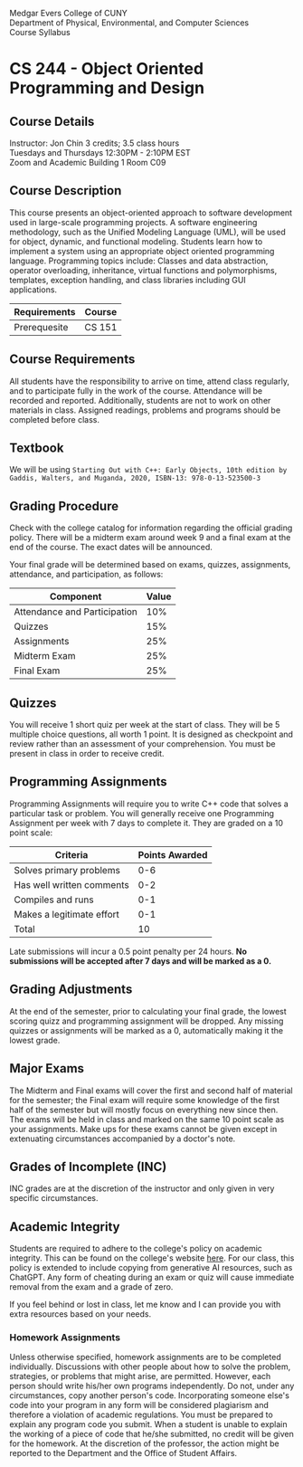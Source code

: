 Medgar Evers College of CUNY  
Department of Physical, Environmental, and Computer Sciences  
Course Syllabus

# CS 244 - Object Oriented Programming and Design

## Course Details
Instructor: Jon Chin
3 credits; 3.5 class hours  
Tuesdays and Thursdays 12:30PM - 2:10PM EST  
Zoom and Academic Building 1 Room C09

## Course Description
	
This course presents an object-oriented approach to software development used in large-scale programming projects. A software engineering methodology, such as the Unified Modeling Language (UML), will be used for object, dynamic, and functional modeling. Students learn how to implement a system using an appropriate object oriented programming language. Programming topics include: Classes and data abstraction, operator overloading, inheritance, virtual functions and polymorphisms, templates, exception handling, and class libraries including GUI applications.

| Requirements | Course |
| --- | --- |
| Prerequesite | CS 151 |

## Course Requirements
All students have the responsibility to arrive on time, attend class regularly, and to participate fully in the work of the course. Attendance will be recorded and reported. Additionally, students are not to work on other materials in class. Assigned readings, problems and programs should be completed before class.

## Textbook

We will be using `Starting Out with C++: Early Objects, 10th edition by Gaddis, Walters, and Muganda, 2020, ISBN-13: 978-0-13-523500-3`

## Grading Procedure
Check with the college catalog for information regarding the official grading policy. There will be a midterm exam around week 9 and a final exam at the end of the course. The exact dates will be announced.

Your final grade will be determined based on exams, quizzes, assignments, attendance, and participation, as follows:

| Component | Value |
| --- | --- |
| Attendance and Participation | 10% |
| Quizzes | 15% |
| Assignments | 25% |
| Midterm Exam | 25% |
| Final Exam | 25% |

## Quizzes

You will receive 1 short quiz per week at the start of class. They will be 5 multiple choice questions, all worth 1 point. It is designed as checkpoint and review rather than an assessment of your comprehension. You must be present in class in order to receive credit.

## Programming Assignments

Programming Assignments will require you to write C++ code that solves a particular task or problem. You will generally receive one Programming Assignment per week with 7 days to complete it. They are graded on a 10 point scale:

| Criteria | Points Awarded |
| --- | --- |
| Solves primary problems | 0-6 |
| Has well written comments | 0-2 |
| Compiles and runs | 0-1 |
| Makes a legitimate effort | 0-1 |
| Total | 10 |

Late submissions will incur a 0.5 point penalty per 24 hours. **No submissions will be accepted after 7 days and will be marked as a 0.**

## Grading Adjustments

At the end of the semester, prior to calculating your final grade, the lowest scoring quizz and programming assignment will be dropped. Any missing quizzes or assignments will be marked as a 0, automatically making it the lowest grade.

## Major Exams

The Midterm and Final exams will cover the first and second half of material for the semester; the Final exam will require some knowledge of the first half of the semester but will mostly focus on everything new since then. The exams will be held in class and marked on the same 10 point scale as your assignments. Make ups for these exams cannot be given except in extenuating circumstances accompanied by a doctor's note.

## Grades of Incomplete (INC)

INC grades are at the discretion of the instructor and only given in very specific circumstances.

## Academic Integrity

Students are required to adhere to the college's policy on academic integrity. This can be found on the college's website [here](https://mec.catalog.cuny.edu/academic-requirements-regulations-policies/academic-integrity-policy). For our class, this policy is extended to include copying from generative AI resources, such as ChatGPT. Any form of cheating during an exam or quiz will cause immediate removal from the exam and a grade of zero.

If you feel behind or lost in class, let me know and I can provide you with extra resources based on your needs.

### Homework Assignments

Unless otherwise specified, homework assignments are to be completed individually. Discussions with other people about how to solve the problem, strategies, or problems that might arise, are permitted. However, each person should write his/her own programs independently.
Do not, under any circumstances, copy another person's code. Incorporating someone else's code into your program in any form will be considered plagiarism and therefore a violation of academic regulations. You must be prepared to explain any program code you submit. When a student is unable to explain the working of a piece of code that he/she submitted, no credit will be given for the homework. At the discretion of the professor, the action might be reported to the Department and the Office of Student Affairs.
